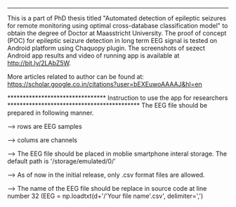 ********************************************************************************************************************
This is a part of PhD thesis titled "Automated detection of epileptic seizures for remote monitoring using optimal
cross-database classification model" to obtain the degree of Doctor at Maasstricht University.
The proof of concept (POC) for epileptic seizure detection in long term EEG signal is tested on Android platform using Chaquopy plugin. The screenshots of sezect Android app results and video of running app is available at http://bit.ly/2LAbZ5W.

More articles related to author can be found at: https://scholar.google.co.in/citations?user=bEXEuwoAAAAJ&hl=en


******************************** Instruction to use the app for researchers *******************************************
The EEG file should be prepared in following manner.

--> rows are EEG samples

--> colums are channels

--> The EEG file should be placed in moblie smartphone interal storage. The default path is '/storage/emulated/0/'

--> As of now in the initial release, only .csv format files are allowed.

--> The name of the EEG file should be replace in source code at line number 32
    (EEG = np.loadtxt(d+'/'Your file name'.csv', delimiter=',')
